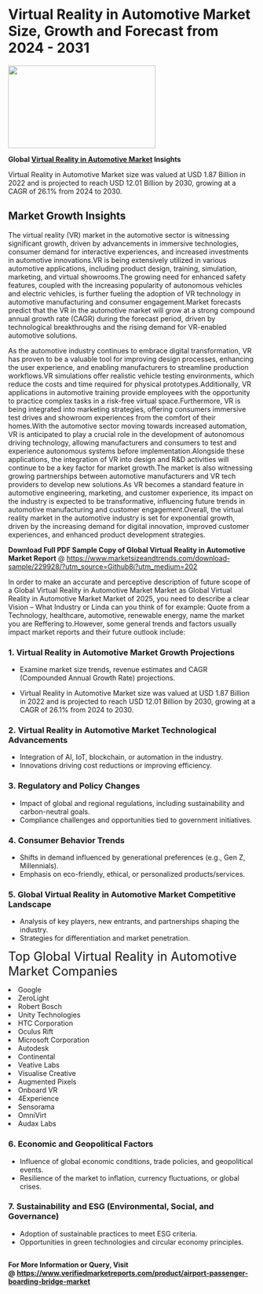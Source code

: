 <H1>Virtual Reality in Automotive Market Size, Growth and Forecast from 2024 - 2031</H1><img class="aligncenter size-medium wp-image-584254" src="https://thirdeyenews.in/wp-content/uploads/2024/09/Global-Market-Research-300x168.jpeg" alt="" width="300" height="168" /><p><strong>Global&nbsp;<a href="https://www.marketsizeandtrends.com/download-sample/229928/?utm_source=Github8j?utm_medium=202">Virtual Reality in Automotive Market</a> Insights</strong></p><p>Virtual Reality in Automotive Market size was valued at USD 1.87 Billion in 2022 and is projected to reach USD 12.01 Billion by 2030, growing at a CAGR of 26.1% from 2024 to 2030.</p><p><h2>Market Growth Insights</h2> <p>The virtual reality (VR) market in the automotive sector is witnessing significant growth, driven by advancements in immersive technologies, consumer demand for interactive experiences, and increased investments in automotive innovations.VR is being extensively utilized in various automotive applications, including product design, training, simulation, marketing, and virtual showrooms.The growing need for enhanced safety features, coupled with the increasing popularity of autonomous vehicles and electric vehicles, is further fueling the adoption of VR technology in automotive manufacturing and consumer engagement.Market forecasts predict that the VR in the automotive market will grow at a strong compound annual growth rate (CAGR) during the forecast period, driven by technological breakthroughs and the rising demand for VR-enabled automotive solutions.</p> <p>As the automotive industry continues to embrace digital transformation, VR has proven to be a valuable tool for improving design processes, enhancing the user experience, and enabling manufacturers to streamline production workflows.VR simulations offer realistic vehicle testing environments, which reduce the costs and time required for physical prototypes.Additionally, VR applications in automotive training provide employees with the opportunity to practice complex tasks in a risk-free virtual space.Furthermore, VR is being integrated into marketing strategies, offering consumers immersive test drives and showroom experiences from the comfort of their homes.With the automotive sector moving towards increased automation, VR is anticipated to play a crucial role in the development of autonomous driving technology, allowing manufacturers and consumers to test and experience autonomous systems before implementation.Alongside these applications, the integration of VR into design and R&D activities will continue to be a key factor for market growth.The market is also witnessing growing partnerships between automotive manufacturers and VR tech providers to develop new solutions.As VR becomes a standard feature in automotive engineering, marketing, and customer experience, its impact on the industry is expected to be transformative, influencing future trends in automotive manufacturing and customer engagement.Overall, the virtual reality market in the automotive industry is set for exponential growth, driven by the increasing demand for digital innovation, improved customer experiences, and enhanced product development strategies.</p> <p><span class=""><strong>Download Full PDF Sample Copy of Global Virtual Reality in Automotive Market Report</strong> @ <a href="https://www.marketsizeandtrends.com/download-sample/229928/?utm_source=Github8j?utm_medium=202" target="_blank">https://www.marketsizeandtrends.com/download-sample/229928/?utm_source=Github8j?utm_medium=202</a></span></p><p>In order to make an accurate and perceptive description of future scope of a Global&nbsp;Virtual Reality in Automotive Market Market as Global&nbsp;Virtual Reality in Automotive Market Market of 2025, you need to describe a clear Vision &ndash; What Industry or Linda can you think of for example: Quote from a Technology, healthcare, automotive, renewable energy, name the market you are Reffering to.However, some general trends and factors usually impact market reports and their future outlook include:</p><h3>1.&nbsp;<strong>Virtual Reality in Automotive Market Growth Projections</strong></h3><ul><li>Examine market size trends, revenue estimates and CAGR (Compounded Annual Growth Rate) projections.</li><li><p>Virtual Reality in Automotive Market size was valued at USD 1.87 Billion in 2022 and is projected to reach USD 12.01 Billion by 2030, growing at a CAGR of 26.1% from 2024 to 2030.</p></li></ul><h3>2.&nbsp;<strong>Virtual Reality in Automotive Market Technological Advancements</strong></h3><ul><li>Integration of AI, IoT, blockchain, or automation in the industry.</li><li>Innovations driving cost reductions or improving efficiency.</li></ul><h3>3.&nbsp;<strong>Regulatory and Policy Changes</strong></h3><ul><li>Impact of global and regional regulations, including sustainability and carbon-neutral goals.</li><li>Compliance challenges and opportunities tied to government initiatives.</li></ul><h3>4.&nbsp;<strong>Consumer Behavior Trends</strong></h3><ul><li>Shifts in demand influenced by generational preferences (e.g., Gen Z, Millennials).</li><li>Emphasis on eco-friendly, ethical, or personalized products/services.</li></ul><h3>5.&nbsp;<strong>Global Virtual Reality in Automotive Market Competitive Landscape</strong></h3><ul><li>Analysis of key players, new entrants, and partnerships shaping the industry.</li><li>Strategies for differentiation and market penetration.</li></ul><p data-pm-slice="1 1 []"><span style="color: inherit; font-family: inherit; font-size: 25px;">Top Global Virtual Reality in Automotive Market Companies</span></p><div class="" data-test-id=""><p><li>Google</li><li> ZeroLight</li><li> Robert Bosch</li><li> Unity Technologies</li><li> HTC Corporation</li><li> Oculus Rift</li><li> Microsoft Corporation</li><li> Autodesk</li><li> Continental</li><li> Veative Labs</li><li> Visualise Creative</li><li> Augmented Pixels</li><li> Onboard VR</li><li> 4Experience</li><li> Sensorama</li><li> OmniVirt</li><li> Audax Labs</li></p></div><h3>6.&nbsp;<strong>Economic and Geopolitical Factors</strong></h3><ul><li>Influence of global economic conditions, trade policies, and geopolitical events.</li><li>Resilience of the market to inflation, currency fluctuations, or global crises.</li></ul><h3>7.&nbsp;<strong>Sustainability and ESG (Environmental, Social, and Governance)</strong></h3><ul><li>Adoption of sustainable practices to meet ESG criteria.</li><li>Opportunities in green technologies and circular economy principles.</li></ul><h2><strong style="font-size: 14px;">For More Information or Query, Visit @&nbsp;</strong><a style="background-color: #ffffff; font-size: 14px;" href="https://www.marketsizeandtrends.com/report/virtual-reality-in-automotive-market/" target="_blank">https://www.verifiedmarketreports.com/product/airport-passenger-boarding-bridge-market</a></h2>